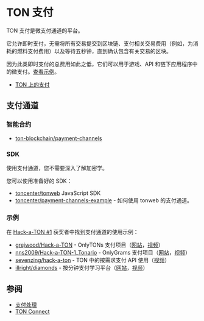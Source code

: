 # TON 支付

TON 支付是微支付通道的平台。

它允许即时支付，无需将所有交易提交到区块链、支付相关交易费用（例如，为消耗的燃料支付费用）以及等待五秒钟，直到确认包含有关交易的区块。

因为此类即时支付的总费用如此之低，它们可以用于游戏、API 和链下应用程序中的微支付。[查看示例](/develop/dapps/defi/ton-payments#examples)。

- [TON 上的支付](https://blog.ton.org/ton-payments)

## 支付通道

### 智能合约

- [ton-blockchain/payment-channels](https://github.com/ton-blockchain/payment-channels)

### SDK

使用支付通道，您不需要深入了解加密学。

您可以使用准备好的 SDK：

- [toncenter/tonweb](https://github.com/toncenter/tonweb) JavaScript SDK
- [toncenter/payment-channels-example](https://github.com/toncenter/payment-channels-example) - 如何使用 tonweb 的支付通道。

### 示例

在 [Hack-a-TON #1](https://ton.org/hack-a-ton-1) 获奖者中找到支付通道的使用示例：

- [grejwood/Hack-a-TON](https://github.com/Grejwood/Hack-a-TON) - OnlyTONs 支付项目（[网站](https://main.d3puvu1kvbh8ti.amplifyapp.com/)，[视频](https://www.youtube.com/watch?v=38JpX1vRNTk)）
- [nns2009/Hack-a-TON-1_Tonario](https://github.com/nns2009/Hack-a-TON-1_Tonario) - OnlyGrams 支付项目（[网站](https://onlygrams.io/)，[视频](https://www.youtube.com/watch?v=gm5-FPWn1XM)）
- [sevenzing/hack-a-ton](https://github.com/sevenzing/hack-a-ton) - TON 中的按需求支付 API 使用（[视频](https://www.youtube.com/watch?v=7lAnbyJdpOA\\\&feature=youtu.be)）
- [illright/diamonds](https://github.com/illright/diamonds) - 按分钟支付学习平台（[网站](https://diamonds-ton.vercel.app/)，[视频](https://www.youtube.com/watch?v=g9wmdOjAv1s)）

## 参阅

- [支付处理](/develop/dapps/asset-processing)
- [TON Connect](/develop/dapps/ton-connect)
